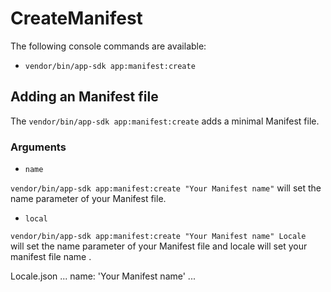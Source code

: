 # CreateManifest

The following console commands are available:

- `vendor/bin/app-sdk app:manifest:create`

## Adding an Manifest file

The `vendor/bin/app-sdk app:manifest:create` adds a minimal Manifest file.

### Arguments

- `name`

`vendor/bin/app-sdk app:manifest:create "Your Manifest name"` will set the name parameter of your Manifest file.


- `local`

`vendor/bin/app-sdk app:manifest:create "Your Manifest name" Locale ` will set the name parameter of your Manifest file and locale will set your manifest file name .

Locale.json
...
    name: 'Your Manifest name'
...


